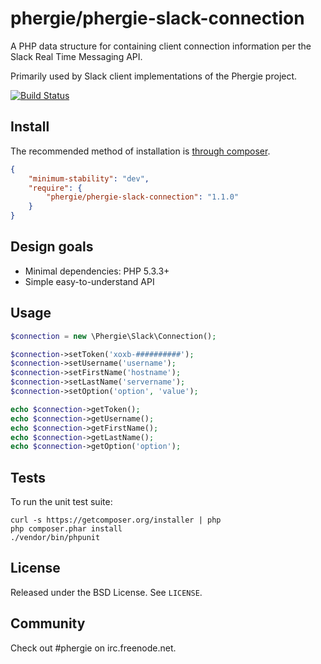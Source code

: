 # phergie/phergie-slack-connection

A PHP data structure for containing client connection information per the Slack Real Time Messaging API.

Primarily used by Slack client implementations of the Phergie project.

[![Build Status](https://secure.travis-ci.org/alexmace/phergie-slack-connection.png?branch=master)](http://travis-ci.org/alexmace/phergie-slack-connection)

## Install

The recommended method of installation is [through composer](http://getcomposer.org).

```JSON
{
    "minimum-stability": "dev",
    "require": {
        "phergie/phergie-slack-connection": "1.1.0"
    }
}
```

## Design goals

* Minimal dependencies: PHP 5.3.3+
* Simple easy-to-understand API

## Usage

```php
$connection = new \Phergie\Slack\Connection();

$connection->setToken('xoxb-##########');
$connection->setUsername('username');
$connection->setFirstName('hostname');
$connection->setLastName('servername');
$connection->setOption('option', 'value');

echo $connection->getToken();
echo $connection->getUsername();
echo $connection->getFirstName();
echo $connection->getLastName();
echo $connection->getOption('option');
```

## Tests

To run the unit test suite:

```
curl -s https://getcomposer.org/installer | php
php composer.phar install
./vendor/bin/phpunit
```

## License

Released under the BSD License. See `LICENSE`.

## Community

Check out #phergie on irc.freenode.net.
